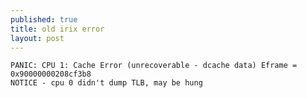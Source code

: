 ```yaml
---
published: true
title: old irix error
layout: post
---
```

    PANIC: CPU 1: Cache Error (unrecoverable - dcache data) Eframe = 0x90000000208cf3b8
    NOTICE - cpu 0 didn't dump TLB, may be hung
